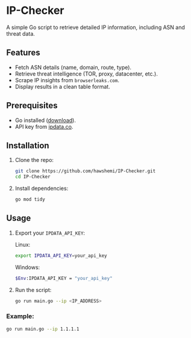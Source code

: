 # IP-Checker

A simple Go script to retrieve detailed IP information, including ASN and threat data.

## Features

- Fetch ASN details (name, domain, route, type).
- Retrieve threat intelligence (TOR, proxy, datacenter, etc.).
- Scrape IP insights from `browserleaks.com`.
- Display results in a clean table format.

## Prerequisites

- Go installed ([download](https://golang.org/dl/)).
- API key from [ipdata.co](https://ipdata.co/).

## Installation

1. Clone the repo:

    ```bash
    git clone https://github.com/hawshemi/IP-Checker.git
    cd IP-Checker
    ```

2. Install dependencies:

    ```bash
    go mod tidy
    ```

## Usage

1. Export your `IPDATA_API_KEY`:
   
    Linux:
    ```bash
    export IPDATA_API_KEY=your_api_key
    ```
    
    Windows:
    ```bash
    $Env:IPDATA_API_KEY = "your_api_key"
    ```
    
2. Run the script:

    ```bash
    go run main.go --ip <IP_ADDRESS>
    ```

### Example:

```bash
go run main.go --ip 1.1.1.1
